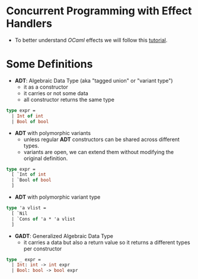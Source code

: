 # Concurrent Programming with Effect Handlers

- To better understand *OCaml* effects we will follow this [tutorial](https://github.com/ocaml-multicore/ocaml-effects-tutorial?tab=readme-ov-file).

# Some Definitions

- **ADT**: Algebraic Data Type (aka "tagged union" or "variant type")
    - it as a constructor
    - it carries or not some data
    - all constructor returns the same type
```ocaml
type expr =
  | Int of int
  | Bool of bool
```

- **ADT** with polymorphic variants
    - unless regular **ADT** constructors can be shared across different types.
    - variants are open, we can extend them without modifying the original
    definition.
```ocaml
type expr =
  [ `Int of int
  | `Bool of bool
  ]
```

- **ADT** with polymorphic variant type
```ocaml
type 'a vlist =
  [ `Nil
  | `Cons of 'a * 'a vlist
  ]
```

- **GADT**: Generalized Algebraic Data Type
    - it carries a data but also a return value so it returns a different types per constructor
```ocaml
type _ expr =
  | Int: int -> int expr
  | Bool: bool -> bool expr
```
